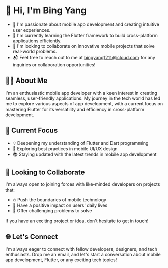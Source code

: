 # 👋 Hi, I'm Bing Yang

- 📱 I'm passionate about mobile app development and creating intuitive user experiences.
- 🚀 I'm currently learning the Flutter framework to build cross-platform applications efficiently.
- 🤝 I'm looking to collaborate on innovative mobile projects that solve real-world problems.
- 📬 Feel free to reach out to me at bingyang1211@icloud.com for any inquiries or collaboration opportunities!

## 🧑‍💻 About Me

I'm an enthusiastic mobile app developer with a keen interest in creating seamless, user-friendly applications. My journey in the tech world has led me to explore various aspects of app development, with a current focus on mastering Flutter for its versatility and efficiency in cross-platform development.

## 🎯 Current Focus

- 💡 Deepening my understanding of Flutter and Dart programming
- 🎨 Exploring best practices in mobile UI/UX design
- 📚 Staying updated with the latest trends in mobile app development

## 🤲 Looking to Collaborate

I'm always open to joining forces with like-minded developers on projects that:
- 🔥 Push the boundaries of mobile technology
- 🌟 Have a positive impact on users' daily lives
- 🧩 Offer challenging problems to solve

If you have an exciting project or idea, don't hesitate to get in touch!

## 🌐 Let's Connect

I'm always eager to connect with fellow developers, designers, and tech enthusiasts. Drop me an email, and let's start a conversation about mobile app development, Flutter, or any exciting tech topics!
